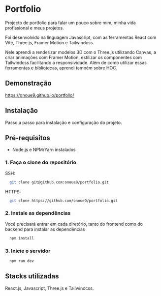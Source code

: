 
# Portfolio

Projecto de portfolio para falar um pouco sobre mim, minha vida profissional e meus projetos.

Foi desenvolvido na linguagem Javascript, com as ferramentas React com Vite, Three.js, Framer Motion e Tailwindcss.

Nele aprendi a renderizar modelos 3D com o Three.js utilizando Canvas, a criar animações com Framer Motion, estilizar os componentes com Tailwindcss facilitando a responsividade. Além de como utilizar essas ferramentas e bibliotecas, aprendi também sobre HOC.

## Demonstração

https://onoue9.github.io/portfolio/

## Instalação

Passo a passo para instalação e configuração do projeto.

## Pré-requisitos

- Node.js e NPM/Yarn instalados

### 1. Faça o clone do repositório

SSH:
```bash
  git clone git@github.com:onoue9/portfolio.git
```
HTTPS:
```bash
  git clone https://github.com/onoue9/portfolio.git
```

### 2. Instale as dependências

Você precisará entrar em cada diretório, tanto do frontend como do backend para instalar as dependências

```bash
  npm install
```

### 3. Inicie o servidor

```bash
  npm run dev
```

## Stacks utilizadas

React.js, Javascript, Three.js e Tailwindcss.
